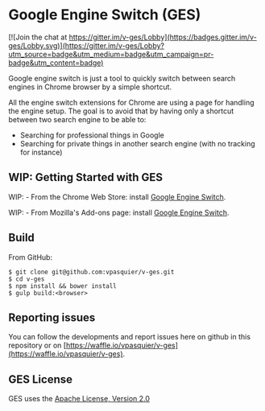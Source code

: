# Google Engine Switch (GES)

[![Join the chat at https://gitter.im/v-ges/Lobby](https://badges.gitter.im/v-ges/Lobby.svg)](https://gitter.im/v-ges/Lobby?utm_source=badge&utm_medium=badge&utm_campaign=pr-badge&utm_content=badge)

Google engine switch is just a tool to quickly switch between search engines in Chrome browser by a simple shortcut.

All the engine switch extensions for Chrome are using a page for handling the engine setup. The goal is to avoid that by having only a shortcut between two search engine to be able to:

- Searching for professional things in Google
- Searching for private things in another search engine (with no tracking for instance)

## WIP: Getting Started with GES

WIP: - From the Chrome Web Store: install [Google Engine Switch](https://chrome.google.com).

WIP: - From Mozilla's Add-ons page: install [Google Engine Switch](https://addons.mozilla.org/).

## Build

From GitHub:

```
$ git clone git@github.com:vpasquier/v-ges.git
$ cd v-ges
$ npm install && bower install
$ gulp build:<browser>
```

## Reporting issues

You can follow the developments and report issues here on github in this repository or on [https://waffle.io/vpasquier/v-ges](https://waffle.io/vpasquier/v-ges).

## GES License

GES uses the [Apache License, Version 2.0](https://www.apache.org/licenses/LICENSE-2.0.html)


